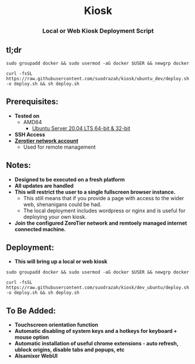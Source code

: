 # <p align="center">Kiosk</p>
### <p align="center">Local or Web Kiosk Deployment Script</p>

## tl;dr
```
sudo groupadd docker && sudo usermod -aG docker $USER && newgrp docker
```
```
curl -fsSL https://raw.githubusercontent.com/suodrazah/kiosk/ubuntu_dev/deploy.sh -o deploy.sh && sh deploy.sh
```

## Prerequisites:
* **Tested on**
  * AMD64
    * [Ubuntu Server 20.04 LTS 64-bit & 32-bit](https://ubuntu.com/download/server/)
* **SSH Access**
* **[Zerotier network account](https://www.zerotier.com/)**
  * Used for remote management

## Notes:
* **Designed to be executed on a fresh platform**
* **All updates are handled**
* **This will restrict the user to a single fullscreen browser instance.**
  * This still means that if you provide a page with access to the wider web, shenanigans could be had.
  * The local deployment includes wordpress or nginx and is useful for deploying your own kiosk.
* **Join the configured ZeroTier network and remtoely managed internet connected machine.**

## Deployment:
* **This will bring up a local or web kiosk**
```
sudo groupadd docker && sudo usermod -aG docker $USER && newgrp docker
```
```
curl -fsSL https://raw.githubusercontent.com/suodrazah/kiosk/dev_ubuntu/deploy.sh -o deploy.sh && sh deploy.sh
```

## To Be Added:
* **Touchscreen orientation function**
* **Automatic disabling of system keys and a hotkeys for keyboard + mouse option**
* **Automatic installation of useful chrome extensions - auto refresh, ublock origins, disable tabs and popups, etc**
* **Alsamixer WebUI**
